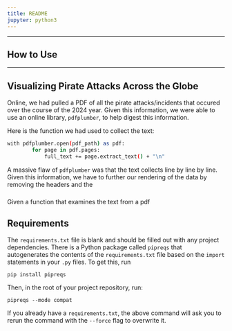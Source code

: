 ```yaml
---
title: README
jupyter: python3
---
```

<hr>

## How to Use
<hr>

## Visualizing Pirate Attacks Across the Globe
Online, we had pulled a PDF of all the pirate attacks/incidents that occured over the course of the 2024 year. Given this information, we were able to use an online library, `pdfplumber`, to help digest this information. 

Here is the function we had used to collect the text:
```sh
with pdfplumber.open(pdf_path) as pdf:
        for page in pdf.pages:
            full_text += page.extract_text() + "\n"
```
A massive flaw of `pdfplumber` was that the text collects line by line by line. Given this information, we have to further our rendering of the data by removing the headers and the
### 
Given a function that examines the text from a pdf


## Requirements

The `requirements.txt` file is blank and should be filled out with any project
dependencies. There is a Python package called `pipreqs` that autogenerates the
contents of the `requirements.txt` file based on the `import` statements in your
`.py` files. To get this, run

```
pip install pipreqs
```

Then, in the root of your project repository, run:

```
pipreqs --mode compat
```

If you already have a `requirements.txt`, the above command will ask you to
rerun the command with the `--force` flag to overwrite it.
